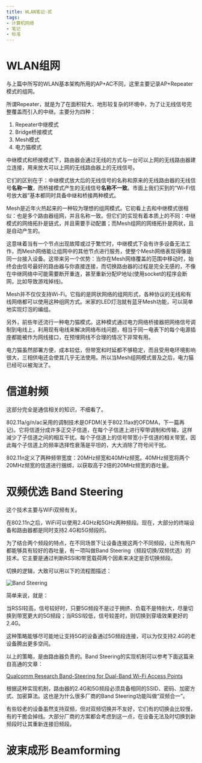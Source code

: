 ```yaml
---
title: WLAN笔记-贰
tags:
- 计算机网络
- 笔记
- 标准
---
```

# WLAN组网

与上篇中所写的WLAN基本架构所用的AP+AC不同，这里主要记录AP+Repeater模式的组网。

所谓Repeater，就是为了在面积较大、地形较复杂的环境中，为了让无线信号完整覆盖而引入的中继。主要分为四种：

1. Repeater中继模式
2. Bridge桥接模式
3. Mesh模式
4. 电力猫模式

中继模式和桥接模式下，路由器会通过无线的方式与一台可以上网的无线路由器建立连接，用来放大可以上网的无线路由器上的无线信号。

它们的区别在于：中继模式放大后的无线信号的名称和原来的无线路由器的无线信号**名称一致**，而桥接模式产生的无线信号**名称不一致**。市面上我们买到的“Wi-Fi信号放大器”基本都同时具备中继和桥接两种模式。

Mesh是近年火热起来的一种较为理想的组网模式。它初看上去和中继模式很相似：也是多个路由器组网，并且名称一致。但它们的实现有着本质上的不同：中继模式的网络拓扑是链式，并且需要手动配置；而Mesh组网的网络拓扑是网状，且是自动产生的。

这意味着当有一个节点出现故障或过于繁忙时，中继模式下会有许多设备无法工作，而Mesh网络能让组网中的其他节点进行服务，使整个Mesh网络表现得像是同一台接入设备。这带来另一个优势：当你在Mesh网络覆盖的范围中移动时，始终会由信号最好的路由器与你直接连接，而切换路由器的过程是完全无感的，不像在中继网络中可能需要断开重连，甚至重新分配IP地址(使用socket的程序会断网，比如导致游戏掉线)。

Mesh并不仅仅支持Wi-Fi。它指的是网状网络的组网形式，各种协议的无线和有线网络都可以使用这种组网方式。米家的LED灯泡就有蓝牙Mesh功能，可以简单地实现灯泡的编组。

<!--more-->

另外，前些年还流行一种电力猫模式。这种模式通过电力网络桥接器把网络信号调制到电线上，利用现有电线来解决网络布线问题，相当于同一电表下的每个电源插座都能被作为网线接口，在预埋网线不合理的情况下非常有用。

电力猫虽然部署方便，成本较低，但带宽和时延都不够稳定，而且受用电环境影响很大，三相供电还会使其几乎无法使用。所以当Mesh组网模式普及之后，电力猫已经可以被淘汰了。

# 信道射频

这部分完全是通信相关的知识，不细看了。

802.11a/g/n/ac采用的调制技术是OFDM(关于802.11ax的OFDMA，下一篇再记)。它将信道分成许多正交子信道，在每个子信道上进行窄带调制和传输，这样减少了子信道之间的相互干扰。每个子信道上的信号带宽小于信道的相关带宽，因此每个子信道上的频率选择性衰落是平坦的，大大消除了符号间干扰。

802.11n定义了两种频带宽度：20MHz频宽和40MHz频宽。40MHz频宽将两个20MHz频宽的信道进行捆绑，以获取高于2倍的20MHz频宽的吞吐量。

# 双频优选 Band Steering

这个技术主要与WiFi双频有关。

在802.11n之后，WiFi可以使用2.4GHz和5GHz两种频段。现在，大部分的终端设备和路由器都是同时支持2.4G和5G频段的。

为了结合两个频段的特点，在不同场景下让设备连接这两个不同频段，让所有用户都能够具有较好的吞吐量，有一项叫做Band Steering（频段切换/双频优选）的技术。它主要是通过判断RSSI和带宽载荷两个因素来决定是否切换频段。

切换的逻辑，大致可以用以下的流程图描述：

![Band Steering](http://storage.live.com/items/3550ADEE9AFF19FD!99482:/osE4JgtABSelavN.png?authkey=AIbyrqnS5z58phc)

简单来说，就是：

当RSSI较高，信号较好时，只要5G频段不是过于拥挤、负载不是特别大，尽量切换到带宽更大的5G频段；当RSSI较低，信号较差时，则切换到穿墙效果更好的2.4G。

这种策略能够尽可能地让支持5G的设备通过5G频段连接，可以为仅支持2.4G的老设备腾出更多空间。

以上的策略，是由路由器负责的。Band Steering的实现机制可以参考下面这篇来自高通的文章：

[Qualcomm Research Band-Steering for Dual-Band Wi-Fi Access Points](https://www.qualcomm.com/media/documents/files/band-steering-for-dual-band-wi-fi-access-points.pdf)

根据这种实现机制，路由器的2.4G和5G频段必须具备相同的SSID、密码、加密方式、加密算法。这也是为什么很多厂商的Band Steering功能叫做“双频合一”。

有些较老的设备虽然支持双频，但对双频切换并不友好，它们有的切换会比较慢，有的干脆会掉线。大部分厂商的方案都会考虑到这一点，在设备无法及时切换到新频段时让其重新连接旧频段。

# 波束成形 Beamforming

